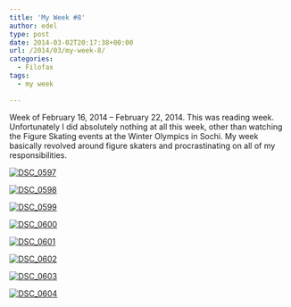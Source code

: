 ```yaml
---
title: 'My Week #8'
author: edel
type: post
date: 2014-03-02T20:17:38+00:00
url: /2014/03/my-week-8/
categories:
  - Filofax
tags:
  - my week

---
```

Week of February 16, 2014 &#8211; February 22, 2014. This was reading week. Unfortunately I did absolutely nothing at all this week, other than watching the Figure Skating events at the Winter Olympics in Sochi. My week basically revolved around figure skaters and procrastinating on all of my responsibilities.

[<img src="http://scattered.me/wp-content/uploads/2014/03/DSC_0597-1024x678.jpg" alt="DSC_0597" class="img-responsive" />][1]

[<img src="http://scattered.me/wp-content/uploads/2014/03/DSC_0598-1024x678.jpg" alt="DSC_0598" class="img-responsive" />][2]

[<img src="http://scattered.me/wp-content/uploads/2014/03/DSC_0599-1024x678.jpg" alt="DSC_0599" class="img-responsive" />][3]

[<img src="http://scattered.me/wp-content/uploads/2014/03/DSC_0600-1024x678.jpg" alt="DSC_0600" class="img-responsive" />][4]

[<img src="http://scattered.me/wp-content/uploads/2014/03/DSC_0601-1024x678.jpg" alt="DSC_0601" class="img-responsive" />][5]

[<img src="http://scattered.me/wp-content/uploads/2014/03/DSC_0602-1024x678.jpg" alt="DSC_0602" class="img-responsive" />][6]

[<img src="http://scattered.me/wp-content/uploads/2014/03/DSC_0603-1024x678.jpg" alt="DSC_0603" class="img-responsive" />][7]

[<img src="http://scattered.me/wp-content/uploads/2014/03/DSC_0604-1024x678.jpg" alt="DSC_0604" class="img-responsive" />][8]

<ol class="footnote">
</ol>

 [1]: http://scattered.me/wp-content/uploads/2014/03/DSC_0597.jpg
 [2]: http://scattered.me/wp-content/uploads/2014/03/DSC_0598.jpg
 [3]: http://scattered.me/wp-content/uploads/2014/03/DSC_0599.jpg
 [4]: http://scattered.me/wp-content/uploads/2014/03/DSC_0600.jpg
 [5]: http://scattered.me/wp-content/uploads/2014/03/DSC_0601.jpg
 [6]: http://scattered.me/wp-content/uploads/2014/03/DSC_0602.jpg
 [7]: http://scattered.me/wp-content/uploads/2014/03/DSC_0603.jpg
 [8]: http://scattered.me/wp-content/uploads/2014/03/DSC_0604.jpg